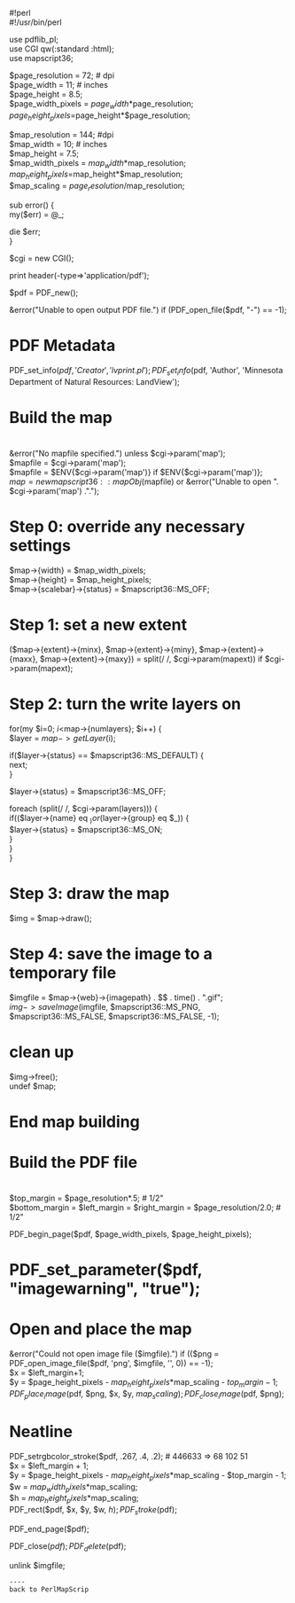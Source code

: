 #!perl                                                                                                                                                    
#!/usr/bin/perl                                                                                                                                           
                                                                                                                                                          
use pdflib_pl;                                                                                                                                            
use CGI qw(:standard :html);                                                                                                                              
use mapscript36;                                                                                                                                          
                                                                                                                                                          
$page_resolution = 72; # dpi                                                                                                                              
$page_width = 11; # inches                                                                                                                                
$page_height = 8.5;                                                                                                                                       
$page_width_pixels = $page_width*$page_resolution;                                                                                                        
$page_height_pixels =$page_height*$page_resolution;                                                                                                       
                                                                                                                                                          
$map_resolution = 144; #dpi                                                                                                                               
$map_width = 10; # inches                                                                                                                                 
$map_height = 7.5;                                                                                                                                        
$map_width_pixels = $map_width*$map_resolution;                                                                                                           
$map_height_pixels =$map_height*$map_resolution;                                                                                                          
$map_scaling = $page_resolution/$map_resolution;                                                                                                          
                                                                                                                                                          
sub error() {                                                                                                                                             
  my($err) = @_;                                                                                                                                          
                                                                                                                                                          
  die $err;                                                                                                                                               
}                                                                                                                                                         
                                                                                                                                                          
$cgi = new CGI();                                                                                                                                         
                                                                                                                                                          
print header(-type=>'application/pdf');                                                                                                                   
                                                                                                                                                          
$pdf = PDF_new();                                                                                                                                         
                                                                                                                                                          
&error("Unable to open output PDF file.") if (PDF_open_file($pdf, "-") == -1);                                                                            
                                                                                                                                                          
# PDF Metadata                                                                                                                                            
PDF_set_info($pdf, 'Creator', 'lvprint.pl');                                                                                                              
PDF_set_info($pdf, 'Author', 'Minnesota Department of Natural Resources: LandView');                                                                      
                                                                                                                                                          
#                                                                                                                                                         
# Build the map                                                                                                                                           
#                                                                                                                                                         
&error("No mapfile specified.") unless $cgi->param('map');                                                                                                
$mapfile =  $cgi->param('map');                                                                                                                           
$mapfile = $ENV{$cgi->param('map')} if $ENV{$cgi->param('map')};                                                                                          
$map = new mapscript36::mapObj($mapfile) or &error("Unable to open ". $cgi->param('map') .".");                                                           
                                                                                                                                                          
# Step 0: override any necessary settings                                                                                                                 
$map->{width} = $map_width_pixels;                                                                                                                        
$map->{height} = $map_height_pixels;                                                                                                                      
$map->{scalebar}->{status} = $mapscript36::MS_OFF;                                                                                                        
                                                                                                                                                          
# Step 1: set a new extent                                                                                                                                
($map->{extent}->{minx}, $map->{extent}->{miny}, $map->{extent}->{maxx}, $map->{extent}->{maxy}) = split(/ /, $cgi->param(mapext)) if $cgi->param(mapext);
                                                                                                                                                          
# Step 2: turn the write layers on                                                                                                                        
for(my $i=0; $i<$map->{numlayers}; $i++) {                                                                                                                
  $layer = $map->getLayer($i);                                                                                                                            
                                                                                                                                                          
  if($layer->{status} == $mapscript36::MS_DEFAULT) {                                                                                                      
    next;                                                                                                                                                 
  }                                                                                                                                                       
                                                                                                                                                          
  $layer->{status} = $mapscript36::MS_OFF;                                                                                                                
                                                                                                                                                          
  foreach (split(/ /, $cgi->param(layers))) {                                                                                                             
    if(($layer->{name} eq $_) or ($layer->{group} eq $_)) {                                                                                               
      $layer->{status} = $mapscript36::MS_ON;                                                                                                             
    }                                                                                                                                                     
  }                                                                                                                                                       
}                                                                                                                                                         
                                                                                                                                                          
# Step 3: draw the map                                                                                                                                    
$img = $map->draw();                                                                                                                                      
                                                                                                                                                          
# Step 4: save the image to a temporary file                                                                                                              
$imgfile = $map->{web}->{imagepath} . $$ . time() . ".gif";                                                                                               
$img->saveImage($imgfile, $mapscript36::MS_PNG, $mapscript36::MS_FALSE, $mapscript36::MS_FALSE, -1);                                                      
                                                                                                                                                          
# clean up                                                                                                                                                
$img->free();                                                                                                                                             
undef $map;                                                                                                                                               
#                                                                                                                                                         
# End map building                                                                                                                                        
#                                                                                                                                                         
                                                                                                                                                          
#                                                                                                                                                         
# Build the PDF file                                                                                                                                      
#                                                                                                                                                         
$top_margin = $page_resolution*.5; # 1/2"                                                                                                                 
$bottom_margin = $left_margin = $right_margin = $page_resolution/2.0; # 1/2"                                                                              
                                                                                                                                                          
PDF_begin_page($pdf, $page_width_pixels, $page_height_pixels);                                                                                            
                                                                                                                                                          
# PDF_set_parameter($pdf, "imagewarning", "true");                                                                                                        
                                                                                                                                                          
# Open and place the map                                                                                                                                  
&error("Could not open image file ($imgfile).") if (($png = PDF_open_image_file($pdf, 'png', $imgfile, '', 0)) == -1);                                    
$x = $left_margin+1;                                                                                                                                      
$y = $page_height_pixels - $map_height_pixels*$map_scaling - $top_margin - 1;                                                                             
PDF_place_image($pdf, $png, $x, $y, $map_scaling);                                                                                                        
PDF_close_image($pdf, $png);                                                                                                                              
                                                                                                                                                          
# Neatline                                                                                                                                                
                                                                                                                                                          
PDF_setrgbcolor_stroke($pdf, .267, .4, .2); # 446633 => 68 102 51                                                                                         
$x = $left_margin + 1;                                                                                                                                    
$y = $page_height_pixels - $map_height_pixels*$map_scaling - $top_margin - 1;                                                                             
$w = $map_width_pixels*$map_scaling;                                                                                                                      
$h = $map_height_pixels*$map_scaling;                                                                                                                     
PDF_rect($pdf, $x, $y, $w, $h);                                                                                                                           
PDF_stroke($pdf);                                                                                                                                         
                                                                                                                                                          
PDF_end_page($pdf);                                                                                                                                       
                                                                                                                                                          
PDF_close($pdf);                                                                                                                                          
PDF_delete($pdf);                                                                                                                                         
                                                                                                                                                          
unlink $imgfile;                                                                                                                                          
```                                                                                                                                                       
----                                                                                                                                                      
back to PerlMapScrip
